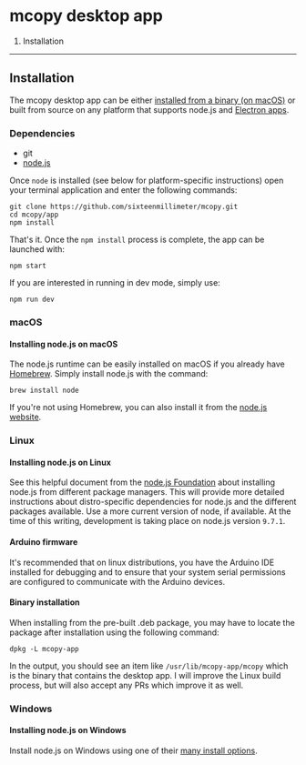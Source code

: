# mcopy desktop app

1. Installation

------

## Installation

The mcopy desktop app can be either [installed from a binary (on macOS)](https://github.com/sixteenmillimeter/mcopy/releases) or built from source on any platform that supports node.js and [Electron apps](https://electronjs.org/).

### Dependencies

* git
* [node.js](https://nodejs.org/en/)

Once `node` is installed (see below for platform-specific instructions) open your terminal application and enter the following commands:

```
git clone https://github.com/sixteenmillimeter/mcopy.git
cd mcopy/app
npm install
```

That's it. Once the `npm install` process is complete, the app can be launched with:

```
npm start
```

If you are interested in running in dev mode, simply use:

```
npm run dev
```

### macOS

#### Installing node.js on macOS

The node.js runtime can be easily installed on macOS if you already have [Homebrew](https://brew.sh/).
Simply install node.js with the command:
```
brew install node
```

If you're not using Homebrew, you can also install it from the [node.js website](https://nodejs.org/en/download/).

### Linux

#### Installing node.js on Linux

See this helpful document from the [node.js Foundation](https://nodejs.org/en/download/package-manager/) about installing node.js from different package managers.
This will provide more detailed instructions about distro-specific dependencies for node.js and the different packages available. 
Use a more current version of node, if available.
At the time of this writing, development is taking place on node.js version `9.7.1`.

#### Arduino firmware

It's recommended that on linux distributions, you have the Arduino IDE installed for debugging and to ensure that your system serial permissions are configured to communicate with the Arduino devices.

#### Binary installation

When installing from the pre-built .deb package, you may have to locate the package after installation using the following command:
```
dpkg -L mcopy-app
```

In the output, you should see an item like `/usr/lib/mcopy-app/mcopy` which is the binary that contains the desktop app. I will improve the Linux build process, but will also accept any PRs which improve it as well.

### Windows

#### Installing node.js on Windows

Install node.js on Windows using one of their [many install options](https://nodejs.org/en/download/).